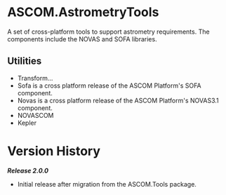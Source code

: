# ASCOM.AstrometryTools

A set of cross-platform tools to support astrometry requirements. The components include the NOVAS and SOFA libraries.

## Utilities
* Transform...
* Sofa is a cross platform release of the ASCOM Platform's SOFA component.
* Novas is a cross platform release of the ASCOM Platform's NOVAS3.1 component.
* NOVASCOM
* Kepler

# Version History

***Release 2.0.0***
* Initial release after migration from the ASCOM.Tools package.